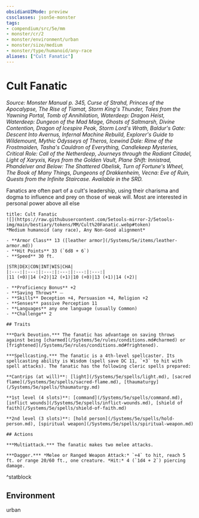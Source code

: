 ```yaml
---
obsidianUIMode: preview
cssclasses: json5e-monster
tags:
- compendium/src/5e/mm
- monster/cr/2
- monster/environment/urban
- monster/size/medium
- monster/type/humanoid/any-race
aliases: ["Cult Fanatic"]
---
```

# Cult Fanatic
*Source: Monster Manual p. 345, Curse of Strahd, Princes of the Apocalypse, The Rise of Tiamat, Storm King's Thunder, Tales from the Yawning Portal, Tomb of Annihilation, Waterdeep: Dragon Heist, Waterdeep: Dungeon of the Mad Mage, Ghosts of Saltmarsh, Divine Contention, Dragon of Icespire Peak, Storm Lord's Wrath, Baldur's Gate: Descent Into Avernus, Infernal Machine Rebuild, Explorer's Guide to Wildemount, Mythic Odysseys of Theros, Icewind Dale: Rime of the Frostmaiden, Tasha's Cauldron of Everything, Candlekeep Mysteries, Critical Role: Call of the Netherdeep, Journeys through the Radiant Citadel, Light of Xaryxis, Keys from the Golden Vault, Plane Shift: Innistrad, Phandelver and Below: The Shattered Obelisk, Turn of Fortune's Wheel, The Book of Many Things, Dungeons of Drakkenheim, Vecna: Eve of Ruin, Quests from the Infinite Staircase. Available in the SRD.*  

Fanatics are often part of a cult's leadership, using their charisma and dogma to influence and prey on those of weak will. Most are interested in personal power above all else

```ad-statblock
title: Cult Fanatic
![](https://raw.githubusercontent.com/5etools-mirror-2/5etools-img/main/bestiary/tokens/MM/Cult%20Fanatic.webp#token)
*Medium humanoid (any race), Any Non-Good alignment*

- **Armor Class** 13 ([leather armor](/Systems/5e/items/leather-armor.md))
- **Hit Points** 33 (`6d8 + 6`)
- **Speed** 30 ft.

|STR|DEX|CON|INT|WIS|CHA|
|:---:|:---:|:---:|:---:|:---:|:---:|
|11 (+0)|14 (+2)|12 (+1)|10 (+0)|13 (+1)|14 (+2)|

- **Proficiency Bonus** +2
- **Saving Throws** ⏤
- **Skills** Deception +4, Persuasion +4, Religion +2
- **Senses** passive Perception 11
- **Languages** any one language (usually Common)
- **Challenge** 2

## Traits

***Dark Devotion.*** The fanatic has advantage on saving throws against being [charmed](/Systems/5e/rules/conditions.md#charmed) or [frightened](/Systems/5e/rules/conditions.md#frightened).

***Spellcasting.*** The fanatic is a 4th-level spellcaster. Its spellcasting ability is Wisdom (spell save DC 11, `+3` to hit with spell attacks). The fanatic has the following cleric spells prepared:

**Cantrips (at will)**: [light](/Systems/5e/spells/light.md), [sacred flame](/Systems/5e/spells/sacred-flame.md), [thaumaturgy](/Systems/5e/spells/thaumaturgy.md)

**1st level (4 slots)**: [command](/Systems/5e/spells/command.md), [inflict wounds](/Systems/5e/spells/inflict-wounds.md), [shield of faith](/Systems/5e/spells/shield-of-faith.md)

**2nd level (3 slots)**: [hold person](/Systems/5e/spells/hold-person.md), [spiritual weapon](/Systems/5e/spells/spiritual-weapon.md)

## Actions

***Multiattack.*** The fanatic makes two melee attacks.

***Dagger.*** *Melee or Ranged Weapon Attack:* `+4` to hit, reach 5 ft. or range 20/60 ft., one creature. *Hit:* 4 (`1d4 + 2`) piercing damage.
```
^statblock

## Environment

urban